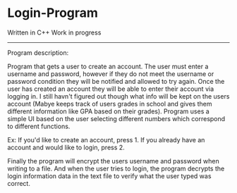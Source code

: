# Login-Program

Written in C++
Work in progress

---------------------------------------------------------------------------------
Program description:

Program that gets a user to create an account. The user must enter a username and 
password, however if they do not meet the username or password condition they will 
be notified and allowed to try again. Once the user has created an account they 
will be able to enter their account via logging in. I still havn't figured out 
though what info will be kept on the users account (Mabye keeps track of users 
grades in school and gives them different information like GPA based on their 
grades). Program uses a simple UI based on the user selecting different numbers 
which correspond to different functions.

Ex:
    If you'd like to create an account, press 1.
    If you already have an account and would like to login, press 2.
    
Finally the program will encrypt the users username and password when writing to a 
file. And when the user tries to login, the program decrypts the login information 
data in the text file to verify what the user typed was correct.